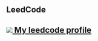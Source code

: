## LeedCode
## [![](https://leetcode.com/_next/static/images/logo-ff2b712834cf26bf50a5de58ee27bcef.png) My leedcode profile ](https://leetcode.com/mirtazayev/)
